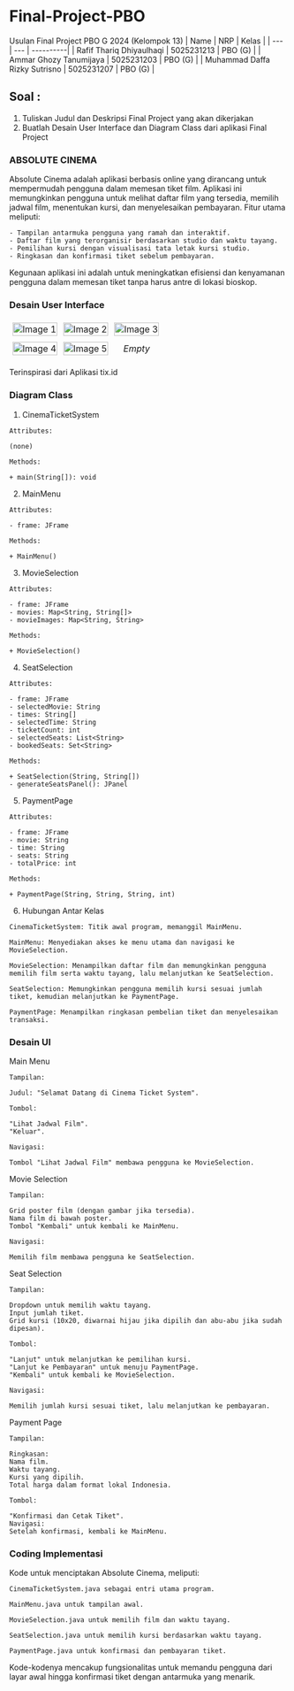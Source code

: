 # Final-Project-PBO

Usulan Final Project PBO G 2024 (Kelompok 13)
| Name | NRP | Kelas |
| --- | --- | ----------|
| Rafif Thariq Dhiyaulhaqi | 5025231213 | PBO (G) |
| Ammar Ghozy Tanumijaya | 5025231203 | PBO (G) |
| Muhammad Daffa Rizky Sutrisno | 5025231207 | PBO (G) |

## Soal :
1. Tuliskan Judul dan Deskripsi Final Project yang akan dikerjakan
2. Buatlah Desain User Interface dan Diagram Class dari aplikasi Final Project

### ABSOLUTE CINEMA

Absolute Cinema adalah aplikasi berbasis online yang dirancang untuk mempermudah pengguna dalam memesan tiket film. Aplikasi ini memungkinkan pengguna untuk melihat daftar film yang tersedia, memilih jadwal film, menentukan kursi, dan menyelesaikan pembayaran. Fitur utama meliputi:

```
- Tampilan antarmuka pengguna yang ramah dan interaktif.
- Daftar film yang terorganisir berdasarkan studio dan waktu tayang.
- Pemilihan kursi dengan visualisasi tata letak kursi studio.
- Ringkasan dan konfirmasi tiket sebelum pembayaran.
```

Kegunaan aplikasi ini adalah untuk meningkatkan efisiensi dan kenyamanan pengguna dalam memesan tiket tanpa harus antre di lokasi bioskop.

### Desain User Interface

<table style="border-collapse: collapse; width: 100%; max-width: 800px; table-layout: fixed;">
    <tr>
        <td style="border: 1px solid transparent; padding: 5px; text-align: center;">
            <img src="https://github.com/user-attachments/assets/5bc2560d-3259-4cad-a524-ac475f81ff54" alt="Image 1" style="width: 100%; height: auto;">
        </td>
        <td style="border: 1px solid transparent; padding: 5px; text-align: center;">
            <img src="https://github.com/user-attachments/assets/73c4c80a-725a-4b09-a9ec-ce0b84b3fa25" alt="Image 2" style="width: 100%; height: auto;">
        </td>
        <td style="border: 1px solid transparent; padding: 5px; text-align: center;">
            <img src="https://github.com/user-attachments/assets/73ba445b-1e1d-4e24-b355-a26da6cdd5b1" alt="Image 3" style="width: 100%; height: auto;">
        </td>
    </tr>
    <tr>
        <td style="border: 1px solid transparent; padding: 5px; text-align: center;">
            <img src="https://github.com/user-attachments/assets/9e91ab0b-8ca8-49b9-9a8f-eb55782dead4" alt="Image 4" style="width: 100%; height: auto;">
        </td>
        <td style="border: 1px solid transparent; padding: 5px; text-align: center;">
            <img src="https://github.com/user-attachments/assets/ab5d4dee-ef86-4b2d-86f7-d61de2939fc2" alt="Image 5" style="width: 100%; height: auto;">
        </td>
        <td style="border: 1px solid transparent; padding: 5px; text-align: center;">
            <em>Empty</em>
        </td>
    </tr>
</table>

Terinspirasi dari Aplikasi tix.id

### Diagram Class

1. CinemaTicketSystem

```
Attributes:

(none)

Methods:

+ main(String[]): void
```

2. MainMenu

```
Attributes:

- frame: JFrame

Methods:

+ MainMenu()
```

3. MovieSelection

```
Attributes:

- frame: JFrame
- movies: Map<String, String[]>
- movieImages: Map<String, String>

Methods:

+ MovieSelection()
```

4. SeatSelection

```
Attributes:

- frame: JFrame
- selectedMovie: String
- times: String[]
- selectedTime: String
- ticketCount: int
- selectedSeats: List<String>
- bookedSeats: Set<String>

Methods:

+ SeatSelection(String, String[])
- generateSeatsPanel(): JPanel
```

5. PaymentPage

```
Attributes:

- frame: JFrame
- movie: String
- time: String
- seats: String
- totalPrice: int

Methods:

+ PaymentPage(String, String, String, int)
```

6. Hubungan Antar Kelas

```
CinemaTicketSystem: Titik awal program, memanggil MainMenu.

MainMenu: Menyediakan akses ke menu utama dan navigasi ke MovieSelection.

MovieSelection: Menampilkan daftar film dan memungkinkan pengguna memilih film serta waktu tayang, lalu melanjutkan ke SeatSelection.

SeatSelection: Memungkinkan pengguna memilih kursi sesuai jumlah tiket, kemudian melanjutkan ke PaymentPage.

PaymentPage: Menampilkan ringkasan pembelian tiket dan menyelesaikan transaksi.
```

### Desain UI

Main Menu
```
Tampilan:

Judul: "Selamat Datang di Cinema Ticket System".

Tombol:

"Lihat Jadwal Film".
"Keluar".

Navigasi:

Tombol "Lihat Jadwal Film" membawa pengguna ke MovieSelection.
```

Movie Selection
```
Tampilan:

Grid poster film (dengan gambar jika tersedia).
Nama film di bawah poster.
Tombol "Kembali" untuk kembali ke MainMenu.

Navigasi:

Memilih film membawa pengguna ke SeatSelection.
```

Seat Selection
```
Tampilan:

Dropdown untuk memilih waktu tayang.
Input jumlah tiket.
Grid kursi (10x20, diwarnai hijau jika dipilih dan abu-abu jika sudah dipesan).

Tombol:

"Lanjut" untuk melanjutkan ke pemilihan kursi.
"Lanjut ke Pembayaran" untuk menuju PaymentPage.
"Kembali" untuk kembali ke MovieSelection.

Navigasi:

Memilih jumlah kursi sesuai tiket, lalu melanjutkan ke pembayaran.
```

Payment Page
```
Tampilan:

Ringkasan:
Nama film.
Waktu tayang.
Kursi yang dipilih.
Total harga dalam format lokal Indonesia.

Tombol:

"Konfirmasi dan Cetak Tiket".
Navigasi:
Setelah konfirmasi, kembali ke MainMenu.
```

### Coding Implementasi
Kode untuk menciptakan Absolute Cinema, meliputi:

```
CinemaTicketSystem.java sebagai entri utama program.

MainMenu.java untuk tampilan awal.

MovieSelection.java untuk memilih film dan waktu tayang.

SeatSelection.java untuk memilih kursi berdasarkan waktu tayang.

PaymentPage.java untuk konfirmasi dan pembayaran tiket.
```

Kode-kodenya mencakup fungsionalitas untuk memandu pengguna dari layar awal hingga konfirmasi tiket dengan antarmuka yang menarik.
